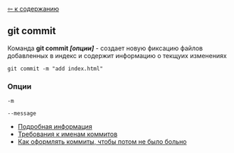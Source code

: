 [&#8678; к содержанию](./readme.md)

## git commit

Команда **git commit *[опции]*** - создает новую фиксацию файлов добавленных в индекс и содержит информацию о текщуих изменениях

```bash=
git commit -m "add index.html"
```
### Опции

`-m`

`--message`

* [Подробная информация](https://git-scm.com/docs/git-commit)
* [Требования к именам коммитов](https://docs.rs.school/#/git-convention)
* [Как оформлять коммиты, чтобы потом не было больно](https://habr.com/ru/company/voximplant/blog/276695/)
